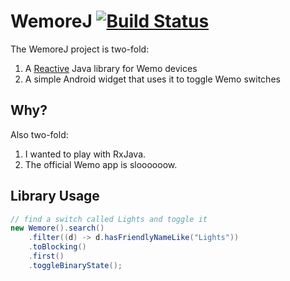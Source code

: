 # WemoreJ [![Build Status](http://img.shields.io/travis/dhleong/wemorej.svg?style=flat)](https://travis-ci.org/dhleong/wemorej)

The WemoreJ project is two-fold:

1. A [Reactive](https://github.com/ReactiveX/RxJava) Java library for Wemo devices
2. A simple Android widget that uses it to toggle Wemo switches

## Why?

Also two-fold:

1. I wanted to play with RxJava.
2. The official Wemo app is sloooooow.

## Library Usage

```java
// find a switch called Lights and toggle it
new Wemore().search()
    .filter((d) -> d.hasFriendlyNameLike("Lights"))
    .toBlocking()
    .first()
    .toggleBinaryState();
```
